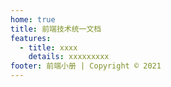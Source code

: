 ```yaml
---
home: true
title: 前端技术统一文档
features:
  - title: xxxx
    details: xxxxxxxxx
footer: 前端小册 | Copyright © 2021
---
```

